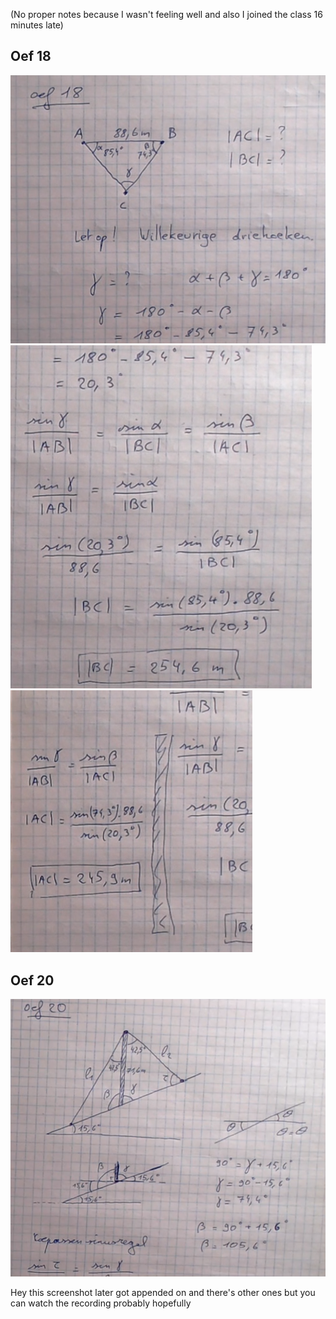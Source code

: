
(No proper notes because I wasn't feeling well and also I joined the class 16 minutes late)

## Oef 18
![les 7 extra oef 18 pt 1](img/les-7-extra-oef-18-1.png)
![les 7 extra oef 18 pt 2](img/les-7-extra-oef-18-2.png)
![les 7 extra oef 18 pt 3](img/les-7-extra-oef-18-3.png)

## Oef 20

![les 7 extra oef 20 pt 1](img/les-7-extra-oef-20-1.png)

Hey this screenshot later got appended on and there's other ones but you can watch the recording probably hopefully
